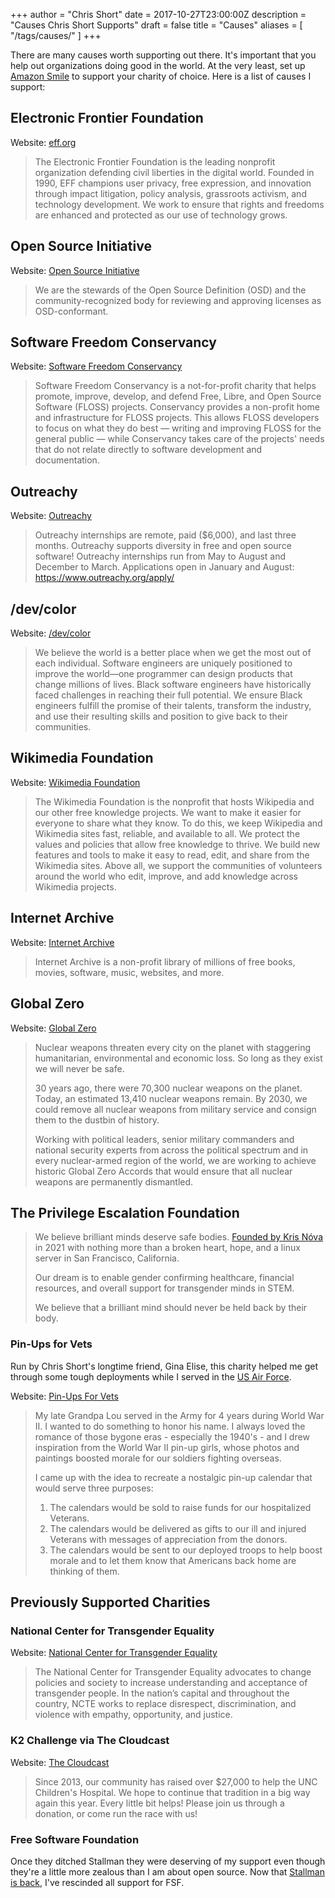 +++
author = "Chris Short"
date = 2017-10-27T23:00:00Z
description = "Causes Chris Short Supports"
draft = false
title = "Causes"
aliases = [
    "/tags/causes/"
]
+++

There are many causes worth supporting out there. It's important that you help out organizations doing good in the world. At the very least, set up [Amazon Smile](https://smile.amazon.com) to support your charity of choice. Here is a list of causes I support:

## Electronic Frontier Foundation

Website: [eff.org](https://www.eff.org/)

> The Electronic Frontier Foundation is the leading nonprofit organization defending civil liberties in the digital world. Founded in 1990, EFF champions user privacy, free expression, and innovation through impact litigation, policy analysis, grassroots activism, and technology development. We work to ensure that rights and freedoms are enhanced and protected as our use of technology grows.

## Open Source Initiative

Website: [Open Source Initiative](https://opensource.org/)

> We are the stewards of the Open Source Definition (OSD) and the community-recognized body for reviewing and approving licenses as OSD-conformant.

## Software Freedom Conservancy

Website: [Software Freedom Conservancy](https://sfconservancy.org/)

> Software Freedom Conservancy is a not-for-profit charity that helps promote, improve, develop, and defend Free, Libre, and Open Source Software (FLOSS) projects. Conservancy provides a non-profit home and infrastructure for FLOSS projects. This allows FLOSS developers to focus on what they do best — writing and improving FLOSS for the general public — while Conservancy takes care of the projects' needs that do not relate directly to software development and documentation.

## Outreachy

Website: [Outreachy](https://www.outreachy.org/)

> Outreachy internships are remote, paid ($6,000), and last three months. Outreachy supports diversity in free and open source software! Outreachy internships run from May to August and December to March. Applications open in January and August: <https://www.outreachy.org/apply/>

## /dev/color

Website: [/dev/color](https://www.devcolor.org/)

> We believe the world is a better place when we get the most out of each individual. Software engineers are uniquely positioned to improve the world—one programmer can design products that change millions of lives. Black software engineers have historically faced challenges in reaching their full potential. We ensure Black engineers fulfill the promise of their talents, transform the industry, and use their resulting skills and position to give back to their communities.

## Wikimedia Foundation

Website: [Wikimedia Foundation](https://wikimediafoundation.org/)

> The Wikimedia Foundation is the nonprofit that hosts Wikipedia and our other free knowledge projects. We want to make it easier for everyone to share what they know. To do this, we keep Wikipedia and Wikimedia sites fast, reliable, and available to all. We protect the values and policies that allow free knowledge to thrive. We build new features and tools to make it easy to read, edit, and share from the Wikimedia sites. Above all, we support the communities of volunteers around the world who edit, improve, and add knowledge across Wikimedia projects.

## Internet Archive

Website: [Internet Archive](https://archive.org/)

> Internet Archive is a non-profit library of millions of free books, movies, software, music, websites, and more.

## Global Zero

Website: [Global Zero](https://www.globalzero.org/)

> Nuclear weapons threaten every city on the planet with staggering humanitarian, environmental and economic loss. So long as they exist we will never be safe.
> 
> 30 years ago, there were 70,300 nuclear weapons on the planet. Today, an estimated 13,410 nuclear weapons remain. By 2030, we could remove all nuclear weapons from military service and consign them to the dustbin of history.
> 
> Working with political leaders, senior military commanders and national security experts from across the political spectrum and in every nuclear-armed region of the world, we are working to achieve historic Global Zero Accords that would ensure that all nuclear weapons are permanently dismantled.

## The Privilege Escalation Foundation

> We believe brilliant minds deserve safe bodies.
[Founded by Kris Nóva](https://privilegeescalation.org/stories/founders-statement/) in 2021 with nothing more than a broken heart, hope, and a linux server in San Francisco, California.
> 
> Our dream is to enable gender confirming healthcare, financial resources, and overall support for transgender minds in STEM.
> 
> We believe that a brilliant mind should never be held back by their body.

### Pin-Ups for Vets

Run by Chris Short's longtime friend, Gina Elise, this charity helped me get through some tough deployments while I served in the [US Air Force](/3c2x1-tech-control/).

Website: [Pin-Ups For Vets](https://www.pinupsforvets.com/)

> My late Grandpa Lou served in the Army for 4 years during World War II.  I wanted to do something to honor his name.  I always loved the romance of those bygone eras - especially the 1940's - and I drew inspiration from the World War II pin-up girls, whose photos and paintings boosted morale for our soldiers fighting overseas.  
>
> I came up with the idea to recreate a nostalgic pin-up calendar that would serve three purposes:
>
> 1. The calendars would be sold to raise funds for our hospitalized Veterans.
> 2. The calendars would be delivered as gifts to our ill and injured Veterans with messages of appreciation from the donors.
> 3. The calendars would be sent to our deployed troops to help boost morale and to let them know that Americans back home are thinking of them.

## Previously Supported Charities

### National Center for Transgender Equality

Website: [National Center for Transgender Equality](https://transequality.org/)

> The National Center for Transgender Equality advocates to change policies and society to increase understanding and acceptance of transgender people. In the nation’s capital and throughout the country, NCTE works to replace disrespect, discrimination, and violence with empathy, opportunity, and justice.

### K2 Challenge via The Cloudcast

Website: [The Cloudcast](http://www.thecloudcast.net/)

> Since 2013, our community has raised over $27,000 to help the UNC Children's Hospital. We hope to continue that tradition in a big way again this year. Every little bit helps! Please join us through a donation, or come run the race with us!

### Free Software Foundation

Once they ditched Stallman they were deserving of my support even though they're a little more zealous than I am about open source. Now that [Stallman is back](https://arstechnica.com/tech-policy/2021/03/richard-stallman-returns-to-fsf-18-months-after-controversial-rape-comments/), I've rescinded all support for FSF.

